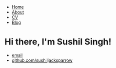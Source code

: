 <!DOCTYPE html>
<html>
	<head>
		<title>Sushil Singh, Thinking loud</title>
	</head>
	<body>
		<nav>
    		<ul>
        		<li><a href="/">Home</a></li>
	        	<li><a href="/about">About</a></li>
        		<li><a href="/cv">CV</a></li>
        		<li><a href="/blog">Blog</a></li>
    		</ul>
		</nav>
		<div class="container">
    		<div class="blurb">
        		<h1>Hi there, I'm Sushil Singh!</h1>
    		</div><!-- /.blurb -->
		</div><!-- /.container -->
		<footer>
    		<ul>
        		<li><a href="mailto:sushiljacksparrow@gmail.com">email</a></li>
        		<li><a href="https://github.com/sushiljacksparrow">github.com/sushiljacksparrow</a></li>
			</ul>
		</footer>
	</body>
</html>

